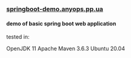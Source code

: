 ### [springboot-demo.anyops.pp.ua](http://springboot-demo.anyops.pp.ua/)
#### demo of basic spring boot web application

tested in:

OpenJDK 11
Apache Maven 3.6.3
Ubuntu 20.04